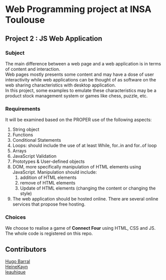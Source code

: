 # Web Programming project at INSA Toulouse
## Project 2 :  JS Web Application

### Subject
The main difference between a web page and a web application is in terms of content and interaction.  
Web pages mostly presents some content and may have a dose of user interactivity while web applications can be thought of as software on the web sharing characteristics with desktop application.  
In this project, some examples to emulate these characteristics may be a product stock management system or games like chess, puzzle, etc.  

### Requirements
It will be examined based on the PROPER use of the following aspects:
1. String object
2. Functions
3. Conditional Statements
4. Loops: should include the use of at least While, for..in and for..of loop
5. Arrays
6. JavaScript Validation
7. Prototypes & User-defined objects
8. DOM, more specifically manipulation of HTML elements using JavaScript. Manipulation
should include:
    1. addition of HTML elements
    2. remove of HTML elements
    3. Update of HTML elements (changing the content or changing the style)
9. The web application should be hosted online. There are several online services that propose
free hosting.

### Choices
We choose to realise a game of **Connect Four** using HTML, CSS and JS.  
The whole code is registered on this repo.  

## Contributors
[Hugo Barral](https://github.com/arc-hugo)  
[HeineKayn](https://github.com/HeineKayn)  
[leauhique](https://github.com/leauhique)
